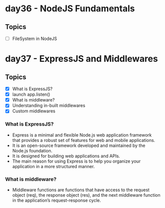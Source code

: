 # day36 - NodeJS Fundamentals

## Topics

- [ ] FileSystem in NodeJS

# day37 - ExpressJS and Middlewares

## Topics

- [x] What is ExpressJS?
- [x] launch app.listen()
- [x] What is middleware?
- [x] Understanding in-built middlewares
- [x] Custom middlewares

### What is ExpressJS?

- Express is a minimal and flexible Node.js web application framework that provides a robust set of features for web and mobile applications.
- It is an open-source framework developed and maintained by the Node.js foundation.
- It is designed for building web applications and APIs.
- The main reason for using Express is to help you organize your application in a more structured manner.

### What is middleware?

- Middleware functions are functions that have access to the request object (req), the response object (res), and the next middleware function in the application’s request-response cycle.
